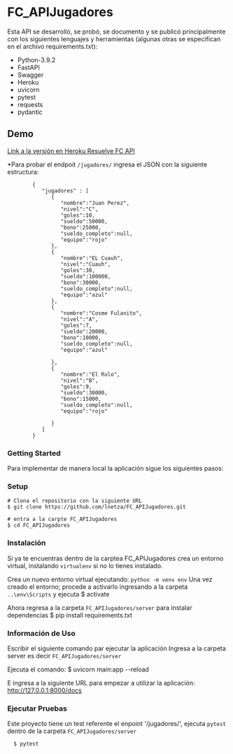 # FC_APIJugadores

Esta API se desarrolló, se probó, se documento y se publicó principalmente con los siguientes lenguajes y herramientas (algunas otras se especifican en el archivo requirements.txt):

- Python-3.9.2
- FastAPI
- Swagger
- Heroku
- uvicorn
- pytest
- requests
- pydantic

## Demo
[Link a la versión en Heroku Resuelve FC API](https://fcresuelve.herokuapp.com/docs)

*Para probar el endpoit `/jugadores/` ingresa el JSON con la siguiente estructura:

            {
               "jugadores" : [  
                  {  
                     "nombre":"Juan Perez",
                     "nivel":"C",
                     "goles":10,
                     "sueldo":50000,
                     "bono":25000,
                     "sueldo_completo":null,
                     "equipo":"rojo"
                  },
                  {  
                     "nombre":"EL Cuauh",
                     "nivel":"Cuauh",
                     "goles":30,
                     "sueldo":100000,
                     "bono":30000,
                     "sueldo_completo":null,
                     "equipo":"azul"
                  },
                  {  
                     "nombre":"Cosme Fulanito",
                     "nivel":"A",
                     "goles":7,
                     "sueldo":20000,
                     "bono":10000,
                     "sueldo_completo":null,
                     "equipo":"azul"

                  },
                  {  
                     "nombre":"El Rulo",
                     "nivel":"B",
                     "goles":9,
                     "sueldo":30000,
                     "bono":15000,
                     "sueldo_completo":null,
                     "equipo":"rojo"

                  }
               ]
            }

### Getting Started
Para implementar de manera local la aplicación sigue los siguientes pasos:

### Setup

    # Clona el repositorio con la siguiente URL
    $ git clone https://github.com/lnetza/FC_APIJugadores.git
  
    # entra a la carpte FC_APIJugadores
    $ cd FC_APIJugadores
            
### Instalación

Si ya te encuentras dentro de la carptea FC_APIJugadores crea un entorno virtual,
instalando `virtualenv` si no lo tienes instalado.

Crea un nuevo entorno virtual ejecutando: `python -m venv env`
Una vez creado el entorno; procede a activarlo ingresando a la carpeta `..\env\Scripts` y ejecuta 
   $ activate

Ahora regresa a la carpeta `FC_APIJugadores/server` para instalar dependencias
  $ pip install requirements.txt

### Información de Uso

Escribir el siguiente comando par ejecutar la aplicación
Ingresa a la carpeta server es decir `FC_APIJugadores/server`
    
Ejecuta el comando:
     $ uvicorn main:app --reload
    
            
E ingresa a la siguiente URL para empezar a utilizar la aplicación: http://127.0.0.1:8000/docs


### Ejecutar Pruebas

Este proyecto tiene un test referente el enpoint '/jugadores/', ejecuta `pytest` dentro de la carpeta `FC_APIJugadores/server`

      $ pytest


